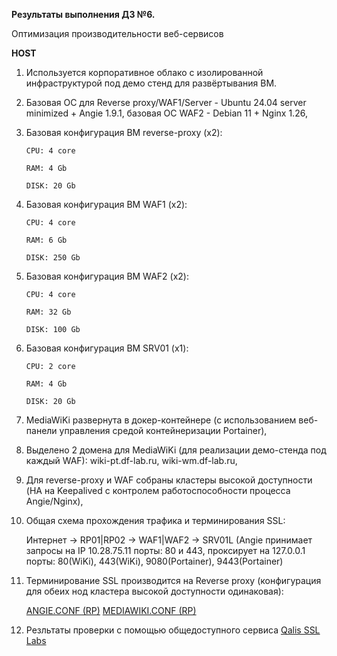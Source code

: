 **Результаты выполнения ДЗ №6.**

Оптимизация производительности веб-сервисов

**HOST**
1. Используется корпоративное облако с изолированной инфраструктурой под демо стенд для развёртывания ВМ.
   
2. Базовая ОС для Reverse proxy/WAF1/Server - Ubuntu 24.04 server minimized + Angie 1.9.1, базовая ОС WAF2 - Debian 11 + Nginx 1.26,
   
3. Базовая конфигурация ВМ reverse-proxy (х2):

   ```
   CPU: 4 core

   RAM: 4 Gb

   DISK: 20 Gb
   ```

4. Базовая конфигурация ВМ WAF1 (x2):

   ```
   CPU: 4 core

   RAM: 6 Gb

   DISK: 250 Gb
   ```

5. Базовая конфигурация ВМ WAF2 (x2):

   ```
   CPU: 4 core

   RAM: 32 Gb

   DISK: 100 Gb
   ```

6. Базовая конфигурация ВМ SRV01 (x1):

   ```
   CPU: 2 core

   RAM: 4 Gb

   DISK: 20 Gb
   ```

7. MediaWiKi развернута в докер-контейнере (с использованием веб-панели управления средой контейнеризации Portainer),
   
8. Выделено 2 домена для MediaWiKi (для реализации демо-стенда под каждый WAF): wiki-pt.df-lab.ru, wiki-wm.df-lab.ru,
    
9. Для reverse-proxy и WAF собраны кластеры высокой доступности (HA на Keepalived с контролем работоспособности процесса Angie/Nginx),
    
10. Общая схема прохождения трафика и терминирования SSL:

    Интернет -> RP01|RP02 -> WAF1|WAF2 -> SRV01L (Angie принимает запросы на IP 10.28.75.11 порты: 80 и 443, проксирует на 127.0.0.1 порты: 80(WiKi), 443(WiKi), 9080(Portainer), 9443(Portainer)

11. Терминирование SSL производится на Reverse proxy (конфигурация для обеих нод кластера высокой доступности одинаковая):

    [ANGIE.CONF (RP)](https://github.com/ViperOGrind/OTUS_STUDY/blob/main/14.%20%D0%9D%D0%B0%D1%81%D1%82%D1%80%D0%BE%D0%B9%D0%BA%D0%B0%20HTTPS%20%D0%B4%D0%BB%D1%8F%20%D0%B2%D0%B5%D0%B1-%D1%81%D0%B5%D1%80%D0%B2%D0%B8%D1%81%D0%BE%D0%B2/Artifacts/angie_rp.conf) [MEDIAWIKI.CONF (RP)](https://github.com/ViperOGrind/OTUS_STUDY/blob/main/14.%20%D0%9D%D0%B0%D1%81%D1%82%D1%80%D0%BE%D0%B9%D0%BA%D0%B0%20HTTPS%20%D0%B4%D0%BB%D1%8F%20%D0%B2%D0%B5%D0%B1-%D1%81%D0%B5%D1%80%D0%B2%D0%B8%D1%81%D0%BE%D0%B2/Artifacts/mediawiki.conf)

12. Резльтаты проверки с помощью общедоступного сервиса [Qalis SSL Labs](https://www.ssllabs.com/ssltest/analyze.html?d=wiki-pt.df-lab.ru)
